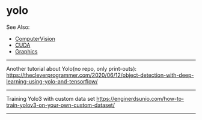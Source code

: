 # yolo

See Also:

 - [ComputerVision](ComputerVision.md)
 - [CUDA](CUDA.md)
 - [Graphics](Graphics.md)
  
---

Another tutorial about Yolo(no repo, only print-outs):
https://thecleverprogrammer.com/2020/06/12/object-detection-with-deep-learning-using-yolo-and-tensorflow/
  
---

Training Yolo3 with custom data set
https://enginerdsunio.com/how-to-train-yolov3-on-your-own-custom-dataset/

---